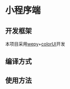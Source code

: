 # 小程序端
## 开发框架
本项目采用[wepy](https://tencent.github.io/wepy/)+[colorUI](https://github.com/weilanwl/ColorUI)开发

## 编译方式

## 使用方法
